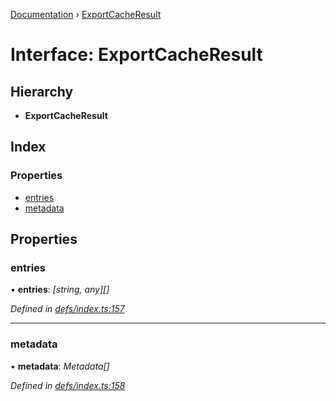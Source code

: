 [Documentation](../README.md) › [ExportCacheResult](exportcacheresult.md)

# Interface: ExportCacheResult

## Hierarchy

* **ExportCacheResult**

## Index

### Properties

* [entries](exportcacheresult.md#entries)
* [metadata](exportcacheresult.md#metadata)

## Properties

###  entries

• **entries**: *[string, any][]*

*Defined in [defs/index.ts:157](https://github.com/badbatch/graphql-box/blob/7171508/packages/cache-manager/src/defs/index.ts#L157)*

___

###  metadata

• **metadata**: *Metadata[]*

*Defined in [defs/index.ts:158](https://github.com/badbatch/graphql-box/blob/7171508/packages/cache-manager/src/defs/index.ts#L158)*
